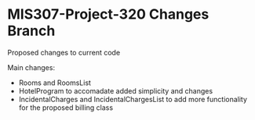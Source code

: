 # MIS307-Project-320 Changes Branch

Proposed changes to current code

Main changes:
- Rooms and RoomsList
- HotelProgram to accomadate added simplicity and changes
- IncidentalCharges and IncidentalChargesList
  to add more functionality for the proposed billing class
